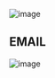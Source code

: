 ![image](https://github.com/user-attachments/assets/1da55c55-ce44-464b-95f8-0f1cd9d910a5)

## EMAIL

![image](https://github.com/user-attachments/assets/76af877e-d12d-4886-88a5-f4de162301c2)
